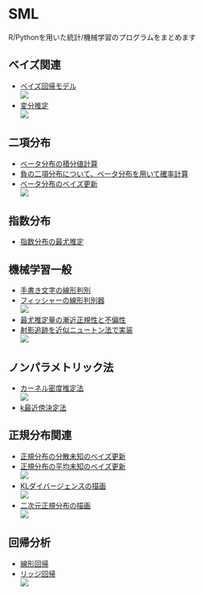 # SML
R/Pythonを用いた統計/機械学習のプログラムをまとめます

## ベイズ関連
 - [ベイズ回帰モデル](https://github.com/hiramekun/SML/blob/master/bayesian/bayesian_regression.ipynb)  
 ![](https://i.imgur.com/n6X4xsQ.png)
 - [変分推定](https://github.com/hiramekun/SML/blob/master/bayesian/variational_method.ipynb)  
 ![](https://i.imgur.com/wS75dc9.png)


## 二項分布
 - [ベータ分布の積分値計算](https://github.com/hiramekun/SML/blob/master/binormal_distribution/beta_distribution_integrate.ipynb)
  - [負の二項分布について、ベータ分布を用いて確率計算](https://github.com/hiramekun/SML/blob/master/binormal_distribution/beta_distribution_negative_binomial%20.ipynb)
 - [ベータ分布のベイズ更新](https://github.com/hiramekun/SML/blob/master/binormal_distribution/beta_distribution.ipynb)  
 ![](https://i.imgur.com/usy7ltH.png)

## 指数分布
 - [指数分布の最尤推定](https://github.com/hiramekun/SML/blob/master/exponential_distribution/exponential_distribution.ipynb)

## 機械学習一般
 - [手書き文字の線形判別](https://github.com/hiramekun/SML/blob/master/machine_learning/linear_digit.ipynb)
 - [フィッシャーの線形判別器](https://github.com/hiramekun/SML/blob/master/machine_learning/linear_discriminant_analysis.ipynb)  
 ![](https://i.imgur.com/qhVzFJj.png)
 - [最尤推定量の漸近正規性と不偏性](https://github.com/hiramekun/SML/blob/master/machine_learning/maximuml_likelihood_estimation.ipynb)
 - [射影追跡を近似ニュートン法で実装](https://github.com/hiramekun/SML/blob/master/machine_learning/newtons_method.ipynb)  
 ![](https://i.imgur.com/zdgCuQQ.png)

## ノンパラメトリック法
 - [カーネル密度推定法](https://github.com/hiramekun/SML/blob/master/non_parametric/KDE.ipynb)  
 ![](https://i.imgur.com/ZOGzLlp.png)
 - [k最近傍決定法](https://github.com/hiramekun/SML/blob/master/non_parametric/KNN.ipynb)

## 正規分布関連
 - [正規分布の分散未知のベイズ更新](https://github.com/hiramekun/SML/blob/master/normal_distribution/bayesian_var.ipynb)
 - [正規分布の平均未知のベイズ更新](https://github.com/hiramekun/SML/blob/master/normal_distribution/bayesian_mean.ipynb)  
 ![](https://i.imgur.com/bUYeaWm.png)
 - [KLダイバージェンスの描画](https://github.com/hiramekun/SML/blob/master/normal_distribution/kl_divergence.ipynb)  
 ![](https://i.imgur.com/9HDFeHa.png)
 - [二次元正規分布の描画](https://github.com/hiramekun/SML/blob/master/normal_distribution/normal_distribution_2d.ipynb)  
 ![](https://i.imgur.com/4UnSzxb.png)

## 回帰分析
 - [線形回帰](https://github.com/hiramekun/SML/blob/master/regression/linear_regression.ipynb)
 - [リッジ回帰](https://github.com/hiramekun/SML/blob/master/regression/rigde_regression.ipynb)  
 ![](https://i.imgur.com/I6PE0rw.png)
